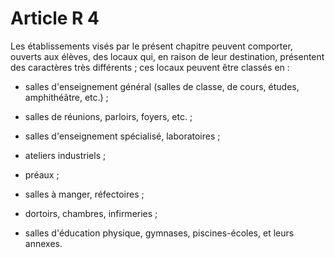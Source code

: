 # Article R 4

Les établissements visés par le présent chapitre peuvent comporter, ouverts aux élèves, des locaux qui, en raison de leur destination, présentent des caractères très différents ; ces locaux peuvent être classés en :

- salles d'enseignement général (salles de classe, de cours, études, amphithéâtre, etc.) ;

- salles de réunions, parloirs, foyers, etc. ;

- salles d'enseignement spécialisé, laboratoires ;

- ateliers industriels ;

- préaux ;

- salles à manger, réfectoires ;

- dortoirs, chambres, infirmeries ;

- salles d'éducation physique, gymnases, piscines-écoles, et leurs annexes.
